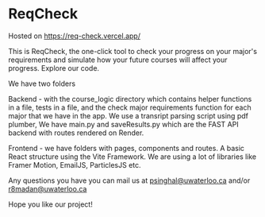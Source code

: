 # ReqCheck

Hosted on https://req-check.vercel.app/

This is ReqCheck, the one-click tool to check your progress on your major's requirements and simulate how your future courses will affect your progress. Explore our code. 

We have two folders 

Backend - with the course_logic directory which contains helper functions in a file, tests in a file, and the check major requirements function for each major that we have in the app. We use a transript parsing script using pdf plumber, We have main.py and saveResults.py which are the FAST API backend with routes rendered on Render. 

Frontend - we have folders with pages, components and routes. A basic React structure using the Vite Framework. We are using a lot of libraries like Framer Motion, EmailJS, ParticlesJS etc.

Any questions you have you can mail us at psinghal@uwaterloo.ca and/or r8madan@uwaterloo.ca


Hope you like our project!
